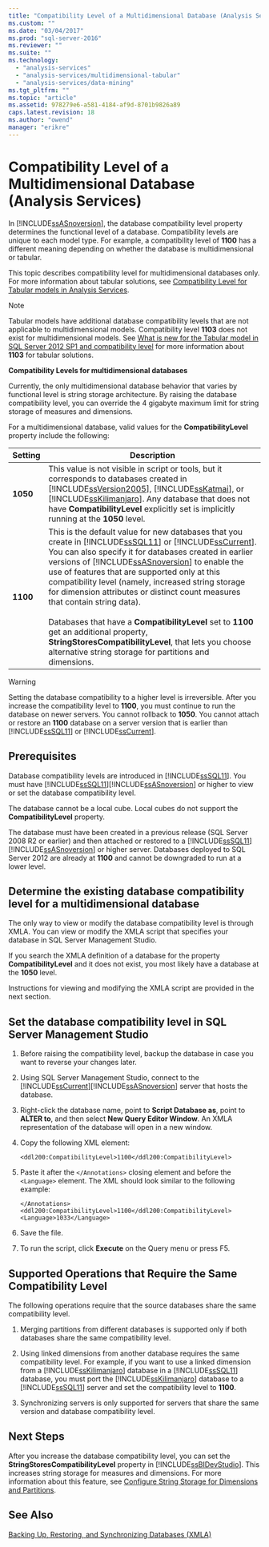 ```yaml
---
title: "Compatibility Level of a Multidimensional Database (Analysis Services) | Microsoft Docs"
ms.custom: ""
ms.date: "03/04/2017"
ms.prod: "sql-server-2016"
ms.reviewer: ""
ms.suite: ""
ms.technology: 
  - "analysis-services"
  - "analysis-services/multidimensional-tabular"
  - "analysis-services/data-mining"
ms.tgt_pltfrm: ""
ms.topic: "article"
ms.assetid: 978279e6-a581-4184-af9d-8701b9826a89
caps.latest.revision: 18
ms.author: "owend"
manager: "erikre"
---
```

# Compatibility Level of a Multidimensional Database (Analysis Services)
  In [!INCLUDE[ssASnoversion](../../a9notintoc/includes/ssasnoversion-md.md)], the database compatibility level property determines the functional level of a database. Compatibility levels are unique to each model type. For example, a compatibility level of **1100** has a different meaning depending on whether the database is multidimensional or tabular.  
  
 This topic describes compatibility level for multidimensional databases only. For more information about tabular solutions, see [Compatibility Level for Tabular models in Analysis Services](../../analysis-services/tabular-models/compatibility-level-for-tabular-models-in-analysis-services.md).  
  
> [!NOTE]  
>  Tabular models have additional database compatibility levels that are not applicable to multidimensional models. Compatibility level **1103** does not exist for multidimensional models. See [What is new for the Tabular model in SQL Server 2012 SP1 and compatibility level](http://go.microsoft.com/fwlink/?LinkId=301727) for more information about **1103** for tabular solutions.  
  
 **Compatibility Levels for multidimensional databases**  
  
 Currently, the only multidimensional database behavior that varies by functional level is string storage architecture. By raising the database compatibility level, you can override the 4 gigabyte maximum limit for string storage of measures and dimensions.  
  
 For a multidimensional database, valid values for the **CompatibilityLevel** property include the following:  
  
|Setting|Description|  
|-------------|-----------------|  
|**1050**|This value is not visible in script or tools, but it corresponds to databases created in [!INCLUDE[ssVersion2005](../../a9notintoc/includes/ssversion2005-md.md)], [!INCLUDE[ssKatmai](../../a9notintoc/includes/sskatmai-md.md)], or [!INCLUDE[ssKilimanjaro](../../a9notintoc/includes/sskilimanjaro-md.md)]. Any database that does not have **CompatibilityLevel** explicitly set is implicitly running at the **1050** level.|  
|**1100**|This is the default value for new databases that you create in [!INCLUDE[ssSQL11](../../a9notintoc/includes/sssql11-md.md)] or [!INCLUDE[ssCurrent](../../a9notintoc/includes/sscurrent-md.md)]. You can also specify it for databases created in earlier versions of [!INCLUDE[ssASnoversion](../../a9notintoc/includes/ssasnoversion-md.md)] to enable the use of features that are supported only at this compatibility level (namely, increased string storage for dimension attributes or distinct count measures that contain string data).<br /><br /> Databases that have a **CompatibilityLevel** set to **1100** get an additional property, **StringStoresCompatibilityLevel**, that lets you choose alternative string storage for partitions and dimensions.|  
  
> [!WARNING]  
>  Setting the database compatibility to a higher level is irreversible. After you increase the compatibility level to **1100**, you must continue to run the database on newer servers. You cannot rollback to **1050**. You cannot attach or restore an **1100** database on a server version that is earlier than [!INCLUDE[ssSQL11](../../a9notintoc/includes/sssql11-md.md)] or [!INCLUDE[ssCurrent](../../a9notintoc/includes/sscurrent-md.md)].  
  
## Prerequisites  
 Database compatibility levels are introduced in [!INCLUDE[ssSQL11](../../a9notintoc/includes/sssql11-md.md)]. You must have [!INCLUDE[ssSQL11](../../a9notintoc/includes/sssql11-md.md)][!INCLUDE[ssASnoversion](../../a9notintoc/includes/ssasnoversion-md.md)] or higher to view or set the database compatibility level.  
  
 The database cannot be a local cube. Local cubes do not support the **CompatibilityLevel** property.  
  
 The database must have been created in a previous release (SQL Server 2008 R2 or earlier) and then attached or restored to a [!INCLUDE[ssSQL11](../../a9notintoc/includes/sssql11-md.md)][!INCLUDE[ssASnoversion](../../a9notintoc/includes/ssasnoversion-md.md)] or higher server. Databases deployed to SQL Server 2012 are already at **1100** and cannot be downgraded to run at a lower level.  
  
## Determine the existing database compatibility level for a multidimensional database  
 The only way to view or modify the database compatibility level is through XMLA. You can view or modify the XMLA script that specifies your database in SQL Server Management Studio.  
  
 If you search the XMLA definition of a database for the property **CompatibilityLevel** and it does not exist, you most likely have a database at the **1050** level.  
  
 Instructions for viewing and modifying the XMLA script are provided in the next section.  
  
## Set the database compatibility level in SQL Server Management Studio  
  
1.  Before raising the compatibility level, backup the database in case you want to reverse your changes later.  
  
2.  Using SQL Server Management Studio, connect to the [!INCLUDE[ssCurrent](../../a9notintoc/includes/sscurrent-md.md)][!INCLUDE[ssASnoversion](../../a9notintoc/includes/ssasnoversion-md.md)] server that hosts the database.  
  
3.  Right-click the database name, point to **Script Database as**, point to **ALTER to**, and then select **New Query Editor Window**. An XMLA representation of the database will open in a new window.  
  
4.  Copy the following XML element:  
  
    ```  
    <ddl200:CompatibilityLevel>1100</ddl200:CompatibilityLevel>  
    ```  
  
5.  Paste it after the `</Annotations>` closing element and before the `<Language>` element. The XML should look similar to the following example:  
  
    ```  
    </Annotations>  
    <ddl200:CompatibilityLevel>1100</ddl200:CompatibilityLevel>  
    <Language>1033</Language>  
    ```  
  
6.  Save the file.  
  
7.  To run the script, click **Execute** on the Query menu or press F5.  
  
## Supported Operations that Require the Same Compatibility Level  
 The following operations require that the source databases share the same compatibility level.  
  
1.  Merging partitions from different databases is supported only if both databases share the same compatibility level.  
  
2.  Using linked dimensions from another database requires the same compatibility level. For example, if you want to use a linked dimension from a [!INCLUDE[ssKilimanjaro](../../a9notintoc/includes/sskilimanjaro-md.md)] database in a [!INCLUDE[ssSQL11](../../a9notintoc/includes/sssql11-md.md)] database, you must port the [!INCLUDE[ssKilimanjaro](../../a9notintoc/includes/sskilimanjaro-md.md)] database to a [!INCLUDE[ssSQL11](../../a9notintoc/includes/sssql11-md.md)] server and set the compatibility level to **1100**.  
  
3.  Synchronizing servers is only supported for servers that share the same version and database compatibility level.  
  
## Next Steps  
 After you increase the database compatibility level, you can set the **StringStoresCompatibilityLevel** property in [!INCLUDE[ssBIDevStudio](../../a9notintoc/includes/ssbidevstudio-md.md)]. This increases string storage for measures and dimensions. For more information about this feature, see [Configure String Storage for Dimensions and Partitions](../../analysis-services/multidimensional-models/configure-string-storage-for-dimensions-and-partitions.md).  
  
## See Also  
 [Backing Up, Restoring, and Synchronizing Databases &#40;XMLA&#41;](../../analysis-services/multidimensional-models-scripting-language-assl-xmla/backing-up-restoring-and-synchronizing-databases-xmla.md)  
  
  